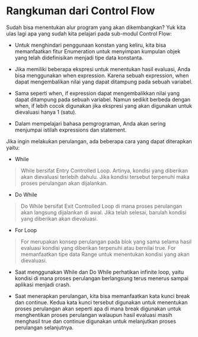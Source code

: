 # Rangkuman dari Control Flow
Sudah bisa menentukan alur program yang akan dikembangkan? Yuk kita ulas lagi apa yang sudah kita pelajari pada sub-modul Control Flow:

- Untuk menghindari penggunaan konstan yang keliru, kita bisa memanfaatkan fitur Enumeration untuk menyimpan kumpulan objek yang telah didefinisikan menjadi tipe data konstanta.

- Jika memiliki beberapa ekspresi untuk menentukan hasil evaluasi, Anda bisa menggunakan when expression. Karena sebuah expression, when dapat mengembalikan nilai yang dapat ditampung pada sebuah variabel.

- Sama seperti when, if expression dapat mengembalikkan nilai yang dapat ditampung pada sebuah variabel. Namun sedikit berbeda dengan when, if lebih cocok digunakan jika ekspresi yang akan digunakan untuk dievaluasi hanya 1 (satu).

- Dalam mempelajari bahasa pemgrograman, Anda akan sering menjumpai istilah expressions dan statement.

Jika ingin melakukan perulangan, ada beberapa cara yang dapat diterapkan yaitu:

- While
> While bersifat Entry Controlled Loop. Artinya, kondisi yang diberikan akan dievaluasi terlebih dahulu. Jika kondisi tersebut terpenuhi maka proses perulangan akan dijalankan.

- Do While
> Do While bersifat Exit Controlled Loop di mana proses perulangan akan langsung dijalankan di awal. Jika telah selesai, barulah kondisi yang diberikan akan dievaluasi.

- For Loop
> For merupakan konsep perulangan pada blok yang sama selama hasil evaluasi kondisi yang diberikan terpenuhi atau bernilai true. For memanfaatkan tipe data Range untuk menentukan kondisi yang akan dievaluasi.

- Saat menggunakan While dan Do While perhatikan infinite loop, yaitu kondisi di mana proses perulangan berlangsung terus menerus sampai aplikasi menjadi crash.

- Saat menerapkan perulangan, kita bisa memanfaatkan kata kunci break dan continue. Kedua kata kunci tersebut digunakan untuk menentukan proses perulangan akan seperti apa di mana break digunakan untuk menghentikan proses perulangan walaupun hasil evaluasi masih menghasil true dan continue digunakan untuk melanjutkan proses perulangan selanjutnya.